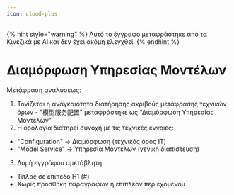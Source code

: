 ```yaml
---
icon: cloud-plus
---
```


{% hint style="warning" %}
Αυτό το έγγραφο μεταφράστηκε από τα Κινεζικά με AI και δεν έχει ακόμη ελεγχθεί.
{% endhint %}

# Διαμόρφωση Υπηρεσίας Μοντέλων

Μετάφραση αναλύσεως:  
1.  Τονίζεται η αναγκαιότητα διατήρησης ακριβούς μετάφρασης τεχνικών όρων - "模型服务配置" μεταφράστηκε ως "Διαμόρφωση Υπηρεσίας Μοντέλων"  
2.  Η ορολογία διατηρεί συνοχή με τις τεχνικές έννοιες:
   *   "Configuration" → Διαμόρφωση (τεχνικός όρος IT)
   *   "Model Service" → Υπηρεσία Μοντέλων (γενική διαπίστευση)
3.  Δομή εγγράφου αμετάβλητη:
   *   Τίτλος σε επιπεδο H1 (#)
   *   Χωρίς προσθήκη παραγράφων ή επιπλέον περιεχομένου